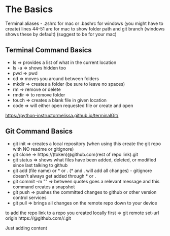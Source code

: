 # The Basics

Terminal aliases - .zshrc for mac or .bashrc for windows (you might have to create)
lines 44-51 are for mac to show folder path and git branch (windows shows these by default) (suggest to be for your mac)

## Terminal Command Basics
- ls => provides a list of what in the current location
- ls -a => shows hidden too
- pwd => pwd
- cd => moves you around between folders
- mkdir => creates a folder (be sure to leave no spaces)
- rm => remove or delete
- rmdir => to remove folder
- touch => creates a blank file in given location
- code => will either open requested file or create and open

https://python-instructormelissa.github.io/terminalGit/

## Git Command Basics
- git init => creates a local repository (when using this create the git repo with NO readme or gitignore)
- git clone => https://(token)@github.com(rest of repo link).git
- git status => shows what files have been added, deleted, or modified since last talking to github
- git add (file name) or * or . (* and . will add all changes) - gitignore doesn't always get added through * or .
- git commit -m "" => between quotes goes a relevant message and this command creates a snapshot
- git push => pushes the committed changes to github or other version control services
- git pull => brings all changes on the remote repo down to your device


to add the repo link to a repo you created locally first => git remote set-url origin https://<token>@github.com/<username>/<reponame>.git



Just adding content
